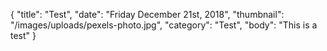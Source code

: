 {
  "title": "Test",
  "date": "Friday December 21st, 2018",
  "thumbnail": "/images/uploads/pexels-photo.jpg",
  "category": "Test",
  "body": "This is a test"
}